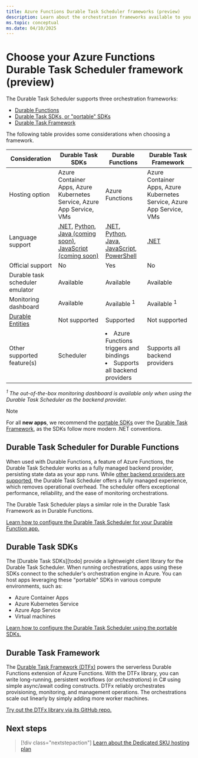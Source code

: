 ```yaml
---
title: Azure Functions Durable Task Scheduler frameworks (preview)
description: Learn about the orchestration frameworks available to you in Durable Task Scheduler.
ms.topic: conceptual
ms.date: 04/10/2025
---
```


# Choose your Azure Functions Durable Task Scheduler framework (preview)

The Durable Task Scheduler supports three orchestration frameworks:

- [Durable Functions](#durable-task-scheduler-for-durable-functions)
- [Durable Task SDKs, or "portable" SDKs](#durable-task-sdks)
- [Durable Task Framework](#durable-task-framework) 

The following table provides some considerations when choosing a framework.

|Consideration | Durable Task SDKs | Durable Functions | Durable Task Framework|
|--------------| --------------| ------------------| --------------------- | 
|Hosting option| Azure Container Apps, Azure Kubernetes Service, Azure App Service, VMs | Azure Functions | Azure Container Apps, Azure Kubernetes Service, Azure App Service, VMs |
|Language support | [.NET](https://github.com/microsoft/durabletask-dotnet/), [Python](https://github.com/microsoft/durabletask-python), [Java (coming soon)](https://github.com/microsoft/durabletask-java), [JavaScript (coming soon)](https://github.com/microsoft/durabletask-js) | [.NET](https://github.com/Azure/azure-functions-durable-extension), [Python](https://github.com/Azure/azure-functions-durable-python), [Java](https://github.com/microsoft/durabletask-java), [JavaScript](https://github.com/Azure/azure-functions-durable-js), [PowerShell](https://github.com/Azure/azure-functions-powershell-worker/tree/dev/examples/durable) | [.NET](https://github.com/Azure/durabletask) |
|Official support| No | Yes | No |
|Durable task scheduler emulator| Available | Available |Available |
|Monitoring dashboard| Available | Available <sup>1</sup> | Available <sup>1</sup>|
|[Durable Entities](https://learn.microsoft.com/azure/azure-functions/durable/durable-functions-entities)| Not supported | Supported | Not supported|
|Other supported feature(s)| Scheduler| <li>Azure Functions triggers and bindings</li> <li> Supports all backend providers </li> |Supports all backend providers|

*<sup>1</sup> The out-of-the-box monitoring dashboard is available only when using the Durable Task Scheduler as the backend provider.*

> [!NOTE]
> For all **new apps**, we recommend the [portable SDKs](#durable-task-sdks) over the [Durable Task Framework](#durable-task-framework), as the SDKs follow more modern .NET conventions.

## Durable Task Scheduler for Durable Functions

When used with Durable Functions, a feature of Azure Functions, the Durable Task Scheduler works as a fully managed backend provider, persisting state data as your app runs. While [other backend providers are supported](../durable/durable-functions-storage-providers.md), the Durable Task Scheduler offers a fully managed experience, which removes operational overhead. The scheduler offers exceptional performance, reliability, and the ease of monitoring orchestrations.

The Durable Task Scheduler plays a similar role in the Durable Task Framework as in Durable Functions.

[Learn how to configure the Durable Task Scheduler for your Durable Function app.](./quickstart-durable-task-scheduler.md)

## Durable Task SDKs

The [Durable Task SDKs][todo] provide a lightweight client library for the Durable Task Scheduler. When running orchestrations, apps using these SDKs connect to the scheduler's orchestration engine in Azure. You can host apps leveraging these "portable" SDKs in various compute environments, such as:
- Azure Container Apps
- Azure Kubernetes Service
- Azure App Service
- Virtual machines

[Learn how to configure the Durable Task Scheduler using the portable SDKs.](./quickstart-portable-durable-task-sdks.md)

## Durable Task Framework

The [Durable Task Framework (DTFx)](https://github.com/Azure/durabletask) powers the serverless Durable Functions extension of Azure Functions. With the DTFx library, you can write long-running, persistent workflows (or *orchestrations*) in C# using simple async/await coding constructs. DTFx reliably orchestrates provisioning, monitoring, and management operations. The orchestrations scale out linearly by simply adding more worker machines. 

[Try out the DTFx library via its GitHub repo.](https://github.com/Azure/durabletask/tree/main/samples)

## Next steps

> [!div class="nextstepaction"]
> [Learn about the Dedicated SKU hosting plan](./durable-task-scheduler-dedicated-sku.md)